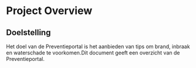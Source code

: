 # Project Overview 
## Doelstelling 
Het doel van de Preventieportal is het aanbieden van tips om brand, inbraak en waterschade te voorkomen.Dit document geeft een overzicht van de Preventieportal. 
